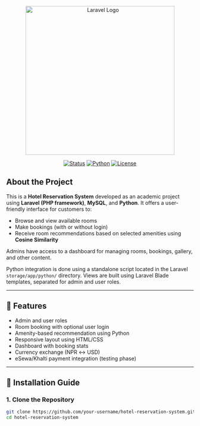 <p align="center"><a href="https://laravel.com" target="_blank"><img src="https://raw.githubusercontent.com/laravel/art/master/logo-lockup/5%20SVG/2%20CMYK/1%20Full%20Color/laravel-logolockup-cmyk-red.svg" width="400" alt="Laravel Logo"></a></p>

<p align="center">
<a href="#"><img src="https://img.shields.io/badge/status-in%20development-orange" alt="Status"></a>
<a href="#"><img src="https://img.shields.io/badge/python-recommendation-blue" alt="Python"></a>
<a href="#"><img src="https://img.shields.io/badge/license-MIT-green.svg" alt="License"></a>
</p>

## About the Project

This is a **Hotel Reservation System** developed as an academic project using **Laravel (PHP framework)**, **MySQL**, and **Python**. It offers a user-friendly interface for customers to:

- Browse and view available rooms
- Make bookings (with or without login)
- Receive room recommendations based on selected amenities using **Cosine Similarity**

Admins have access to a dashboard for managing rooms, bookings, gallery, and other content.

Python integration is done using a standalone script located in the Laravel `storage/app/python/` directory. Views are built using Laravel Blade templates, separated for admin and user roles.

---

## 🚀 Features

- Admin and user roles
- Room booking with optional user login
- Amenity-based recommendation using Python
- Responsive layout using HTML/CSS
- Dashboard with booking stats
- Currency exchange (NPR ↔ USD)
- eSewa/Khalti payment integration (testing phase)

---

## 🔧 Installation Guide

### 1. Clone the Repository

```bash
git clone https://github.com/your-username/hotel-reservation-system.git
cd hotel-reservation-system
